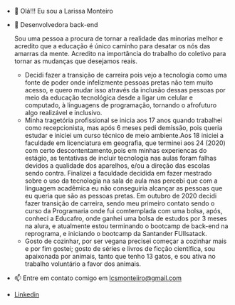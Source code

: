 - 👋 Olá!!! Eu sou a Larissa Monteiro
- 👀 Desenvolvedora back-end

  Sou uma pessoa a procura de tornar a realidade das minorias melhor e acredito que a educação é único caminho para desatar os nós das amarras da mente. Acredito na importância do trabalho do coletivo para tornar as mudanças que desejamos reais. 
  - Decidi fazer a transição de carreira pois vejo a tecnologia como uma fonte de poder onde infelizmente pessoas pretas não tem muito acesso, e quero mudar isso através da inclusão dessas pessoas por meio da educação tecnológica desde a ligar um celular e computado, à linguagens de programação,  tornando o  afrofuturo algo realizável e inclusivo.
  - Minha tragetória profissional se inicia aos 17 anos quando trabalhei como recepcionista, mas após 6 meses pedi demissão, pois queria estudar e iniciei um curso técnico de meio ambiente.Aos 18 iniciei a faculdade em licenciatura em geografia, que terminei aos 24 (2020) com certo descontentamento,pois em minhas experiencas do estágio, as tentativas de incluir tecnologia nas aulas foram falhas devidos a qualidade dos aparelhos, e/ou a direção das escolas sendo contra. Finalizei a faculdade decidida em fazer mestrado sobre o uso da tecnologia na sala de aula mas percebi que com a linguagem acadêmica eu não conseguiria alcançar as pessoas que eu queria que são as pessoas pretas. Em outubro de 2020 decidi fazer transição de carreira, sendo meu primeiro contato sendo o curso da Programaria onde fui comtemplada com uma bolsa, após, conheci a Educafro, onde ganhei uma bolsa de estudos por 3 meses na alura, e atualmente estou terminando o bootcamp de back-end na reprograma, e iniciando o bootcamp da Santander FUllsatack.
  - Gosto de cozinhar, por ser vegana precisei começar a cozinhar mais e por fim gostei; gosto de séries e livros de ficção científica, sou apaixonada por animais, tanto que tenho 13 gatos, e sou ativa no trabalho voluntário a favor dos animais.
  
- 📫 Entre em contato comigo em lcsmonteiiro@gmail.com
- [Linkedin](https://www.linkedin.com/in/larissa-silva-monteiro/)

<!---
LcsMonteiro/LcsMonteiro is a ✨ special ✨ repository because its `README.md` (this file) appears on your GitHub profile.
You can click the Preview link to take a look at your changes.
--->
